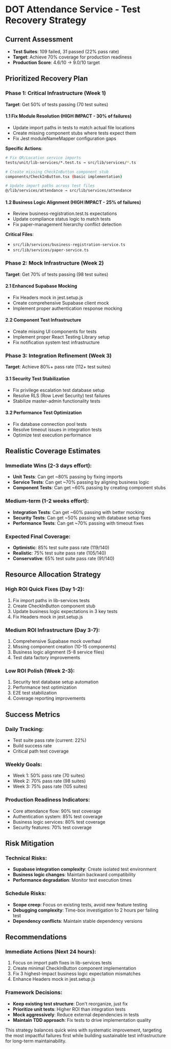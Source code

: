 # DOT Attendance Service - Test Recovery Strategy

## Current Assessment
- **Test Suites**: 109 failed, 31 passed (22% pass rate)
- **Target**: Achieve 70% coverage for production readiness
- **Production Score**: 4.6/10 → 9.0/10 target

## Prioritized Recovery Plan

### Phase 1: Critical Infrastructure (Week 1)
**Target**: Get 50% of tests passing (70 test suites)

#### 1.1 Fix Module Resolution (HIGH IMPACT - 30% of failures)
- Update import paths in tests to match actual file locations
- Create missing component stubs where tests expect them
- Fix Jest moduleNameMapper configuration gaps

**Specific Actions**:
```bash
# Fix QR/Location service imports
tests/unit/lib-services/*.test.ts → src/lib/services/*.ts

# Create missing CheckInButton component stub
components/CheckInButton.tsx (basic implementation)

# Update import paths across test files
@/lib/services/attendance → src/lib/services/attendance
```

#### 1.2 Business Logic Alignment (HIGH IMPACT - 25% of failures)  
- Review business-registration.test.ts expectations
- Update compliance status logic to match tests
- Fix paper-management hierarchy conflict detection

**Critical Files**:
- `src/lib/services/business-registration-service.ts`
- `src/lib/services/paper-service.ts`

### Phase 2: Mock Infrastructure (Week 2)
**Target**: Get 70% of tests passing (98 test suites)

#### 2.1 Enhanced Supabase Mocking
- Fix Headers mock in jest.setup.js
- Create comprehensive Supabase client mock
- Implement proper authentication response mocking

#### 2.2 Component Test Infrastructure
- Create missing UI components for tests
- Implement proper React Testing Library setup
- Fix notification system test infrastructure

### Phase 3: Integration Refinement (Week 3)
**Target**: Achieve 80%+ pass rate (112+ test suites)

#### 3.1 Security Test Stabilization
- Fix privilege escalation test database setup
- Resolve RLS (Row Level Security) test failures
- Stabilize master-admin functionality tests

#### 3.2 Performance Test Optimization
- Fix database connection pool tests
- Resolve timeout issues in integration tests
- Optimize test execution performance

## Realistic Coverage Estimates

### Immediate Wins (2-3 days effort):
- **Unit Tests**: Can get ~80% passing by fixing imports
- **Service Tests**: Can get ~70% passing by aligning business logic
- **Component Tests**: Can get ~60% passing by creating component stubs

### Medium-term (1-2 weeks effort):
- **Integration Tests**: Can get ~60% passing with better mocking
- **Security Tests**: Can get ~50% passing with database setup fixes
- **Performance Tests**: Can get ~70% passing with timeout fixes

### Expected Final Coverage:
- **Optimistic**: 85% test suite pass rate (119/140)
- **Realistic**: 75% test suite pass rate (105/140) 
- **Conservative**: 65% test suite pass rate (91/140)

## Resource Allocation Strategy

### High ROI Quick Fixes (Day 1-2):
1. Fix import paths in lib-services tests
2. Create CheckInButton component stub  
3. Update business logic expectations in 3 key tests
4. Fix Headers mock in jest.setup.js

### Medium ROI Infrastructure (Day 3-7):
1. Comprehensive Supabase mock overhaul
2. Missing component creation (10-15 components)
3. Business logic alignment (5-8 service files)
4. Test data factory improvements

### Low ROI Polish (Week 2-3):
1. Security test database setup automation
2. Performance test optimization
3. E2E test stabilization
4. Coverage reporting improvements

## Success Metrics

### Daily Tracking:
- Test suite pass rate (current: 22%)
- Build success rate
- Critical path test coverage

### Weekly Goals:
- Week 1: 50% pass rate (70 suites)
- Week 2: 70% pass rate (98 suites)  
- Week 3: 75% pass rate (105 suites)

### Production Readiness Indicators:
- Core attendance flow: 90% test coverage
- Authentication system: 85% test coverage
- Business logic services: 80% test coverage
- Security features: 70% test coverage

## Risk Mitigation

### Technical Risks:
- **Supabase integration complexity**: Create isolated test environment
- **Business logic changes**: Maintain backward compatibility
- **Performance degradation**: Monitor test execution times

### Schedule Risks:
- **Scope creep**: Focus on existing tests, avoid new feature testing
- **Debugging complexity**: Time-box investigation to 2 hours per failing test
- **Dependency conflicts**: Maintain stable dependency versions

## Recommendations

### Immediate Actions (Next 24 hours):
1. Focus on import path fixes in lib-services tests
2. Create minimal CheckInButton component implementation  
3. Fix 3 highest-impact business logic expectation mismatches
4. Enhance Headers mock in jest.setup.js

### Framework Decisions:
- **Keep existing test structure**: Don't reorganize, just fix
- **Prioritize unit tests**: Higher ROI than integration tests
- **Mock aggressively**: Reduce external dependencies in tests
- **Maintain TDD approach**: Fix tests to drive implementation quality

This strategy balances quick wins with systematic improvement, targeting the most impactful failures first while building sustainable test infrastructure for long-term maintainability.